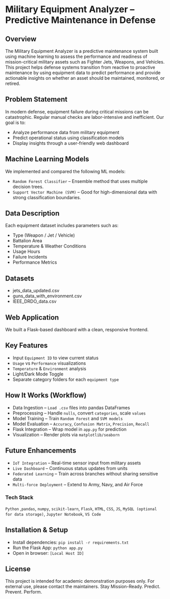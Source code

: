 # Military Equipment Analyzer – Predictive Maintenance in Defense

## Overview 
The Military Equipment Analyzer is a predictive maintenance system built using machine learning to assess the performance and readiness of mission-critical military assets such as Fighter Jets, Weapons, and Vehicles.
This project helps defense systems transition from reactive to proactive maintenance by using equipment data to predict performance and provide actionable insights on whether an asset should be maintained, monitored, or retired.

## Problem Statement
In modern defense, equipment failure during critical missions can be catastrophic. Regular manual checks are labor-intensive and inefficient. Our goal is to:
+ Analyze performance data from military equipment
+ Predict operational status using classification models
+ Display insights through a user-friendly web dashboard

## Machine Learning Models
We implemented and compared the following ML models:
+ `Random Forest Classifier` – Ensemble method that uses multiple decision trees.
+  `Support Vector Machine (SVM)` – Good for high-dimensional data with strong classification boundaries.

## Data Description
Each equipment dataset includes parameters such as:
+ Type (Weapon / Jet / Vehicle)
+ Battalion Area
+ Temperature & Weather Conditions
+ Usage Hours
+ Failure Incidents
+ Performance Metrics

## Datasets
+ jets_data_updated.csv
+ guns_data_with_environment.csv
+ IEEE_DRDO_data.csv

## Web Application

We built a Flask-based dashboard with a clean, responsive frontend.

## Key Features
+ Input `Equipment ID` to view current status
+ `Usage` vs `Performance` visualizations
+ `Temperature` & `Environment` analysis
+ Light/Dark Mode Toggle
+ Separate category folders for each `equipment type`

## How It Works (Workflow)
+ Data Ingestion – `Load .csv` files into pandas DataFrames
+ Preprocessing – Handle `nulls`, convert `categories`, scale `values`
+ Model Training – Train `Random Forest` and `SVM models`
+ Model Evaluation – `Accuracy`, `Confusion Matrix`, `Precision`, `Recall`
+ Flask Integration – Wrap model in `app.py` for prediction
+ Visualization – Render plots via `matplotlib/seaborn`

## Future Enhancements
+ `IoT Integration` – Real-time sensor input from military assets
+ `Live Dashboard` – Continuous status updates from units
+ `Federated Learning` – Train across branches without sharing sensitive data
+ `Multi-force Deployment` – Extend to Army, Navy, and Air Force

<h3>Tech Stack</h3>

`Python` ,`pandas`, `numpy`, `scikit-learn`, `Flask`, `HTML`, `CSS`, `JS`, `MySQL (optional for data storage)`, `Jupyter Notebook`, `VS Code`

## Installation & Setup
+ Install dependencies: `pip install -r requirements.txt`  
+ Run the Flask App: `python app.py`
+ Open in browser: `[Local Host ID]`

## License
This project is intended for academic demonstration purposes only. For external use, please contact the maintainers.
Stay Mission-Ready. Predict. Prevent. Perform.
